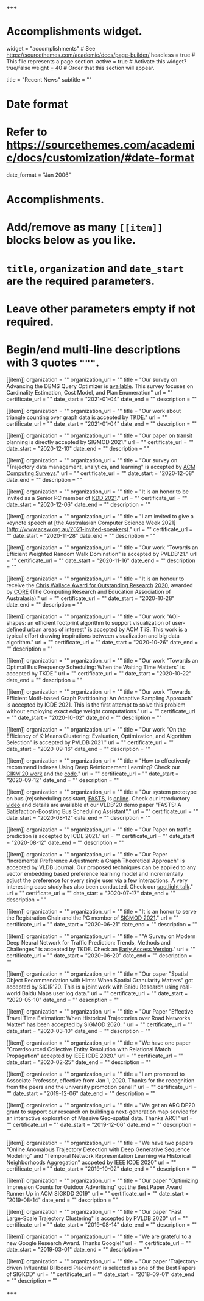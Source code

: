 +++
# Accomplishments widget.
widget = "accomplishments"  # See https://sourcethemes.com/academic/docs/page-builder/
headless = true  # This file represents a page section.
active = true  # Activate this widget? true/false
weight = 40  # Order that this section will appear.

title = "Recent News"
subtitle = ""

# Date format
#   Refer to https://sourcethemes.com/academic/docs/customization/#date-format
date_format = "Jan 2006"

# Accomplishments.
#   Add/remove as many `[[item]]` blocks below as you like.
#   `title`, `organization` and `date_start` are the required parameters.
#   Leave other parameters empty if not required.
#   Begin/end multi-line descriptions with 3 quotes `"""`.



[[item]]
organization = ""
organization_url = ""
title = "Our survey on Advancing the DBMS Query Optimizer is [available](https://baozhifeng.net/papers/survey_optimizer20.pdf). This survey focuses on Cardinality
Estimation, Cost Model, and Plan Enumeration"
url = ""
certificate_url = ""
date_start = "2021-01-04"
date_end = ""
description = ""


[[item]]
organization = ""
organization_url = ""
title = "Our work about triangle counting over graph data is accepted by TKDE."
url = ""
certificate_url = ""
date_start = "2021-01-04"
date_end = ""
description = ""


[[item]]
organization = ""
organization_url = ""
title = "Our paper on transit planning is directly accepted by SIGMOD 2021."
url = ""
certificate_url = ""
date_start = "2020-12-10"
date_end = ""
description = ""


[[item]]
organization = ""
organization_url = ""
title = "Our survey on \"Trajectory data management, analytics, and learning\" is accepted by [ACM Computing Surveys](https://dl.acm.org/journal/csur)."
url = ""
certificate_url = ""
date_start = "2020-12-08"
date_end = ""
description = ""

[[item]]
organization = ""
organization_url = ""
title = "It is an honor to be invited as a Senior PC member of [KDD 2021](https://www.kdd.org/kdd2021/)."
url = ""
certificate_url = ""
date_start = "2020-12-06"
date_end = ""
description = ""

[[item]]
organization = ""
organization_url = ""
title = "I am invited to give a keynote speech at [the Australasian Computer Science Week 2021] (http://www.acsw.org.au/2021-invited-speakers)."
url = ""
certificate_url = ""
date_start = "2020-11-28"
date_end = ""
description = ""


[[item]]
organization = ""
organization_url = ""
title = "Our work \"Towards an Efficient Weighted Random Walk Domination\" is accepted by PVLDB'21."
url = ""
certificate_url = ""
date_start = "2020-11-16"
date_end = ""
description = ""


[[item]]
organization = ""
organization_url = ""
title = "It is an honour to receive the [Chris Wallace Award for Outstanding Research](https://www.core.edu.au/the-chris-wallace-award-for-outstanding-research-contributio) [2020](https://mailchi.mp/b3bed90720c3/zz4597ittf-4168873?e=4f86ee5536), awarded by [CORE](https://www.core.edu.au/home) (The Computing Research and Education Association of Australasia)."
url = ""
certificate_url = ""
date_start = "2020-10-28"
date_end = ""
description = ""


[[item]]
organization = ""
organization_url = ""
title = "Our work \"AOI-shapes: an efficient footprint algorithm to support visualization of user-defined urban areas of interest\" is accepted by ACM TiiS. This work is a typical effort drawing inspirations between visualization and big data algorithm."
url = ""
certificate_url = ""
date_start = "2020-10-26"
date_end = ""
description = ""


[[item]]
organization = ""
organization_url = ""
title = "Our work \"Towards an Optimal Bus Frequency Scheduling: When the Waiting Time Matters\" is accepted by TKDE."
url = ""
certificate_url = ""
date_start = "2020-10-22"
date_end = ""
description = ""

[[item]]
organization = ""
organization_url = ""
title = "Our work \"Towards Efficient Motif-based Graph Partitioning: An Adaptive Sampling Approach\" is accepted by ICDE 2021. This is the first attempt to solve this problem without employing exact edge weight computations."
url = ""
certificate_url = ""
date_start = "2020-10-02"
date_end = ""
description = ""


[[item]]
organization = ""
organization_url = ""
title = "Our work \"On the Efficiency of K-Means Clustering: Evaluation, Optimization, and Algorithm Selection\" is accepted by PVLDB 2021."
url = ""
certificate_url = ""
date_start = "2020-09-16"
date_end = ""
description = ""


[[item]]
organization = ""
organization_url = ""
title = "How to effectivenly recommend indexes Using Deep Reinforcement Learning? Check our [CIKM'20 work](https://baozhifeng.net/papers/cikm20-IndexRec.pdf) and the [code](https://github.com/rmitbggroup/IndexAdvisor)."
url = ""
certificate_url = ""
date_start = "2020-09-12"
date_end = ""
description = ""


[[item]]
organization = ""
organization_url = ""
title = "Our system prototype on bus (re)scheduling assistant, [FASTS](http://civilcomputing.co/sub-transport.html), is [online](http://civilcomputing.co/busscheduling). Check our introductory [video](https://www.youtube.com/watch?v=wLbiJA0i6NQ) and details are available at our VLDB'20 demo paper \"FASTS: A Satisfaction-Boosting Bus Scheduling Assistant\"."
url = ""
certificate_url = ""
date_start = "2020-08-12"
date_end = ""
description = ""


[[item]]
organization = ""
organization_url = ""
title = "Our Paper on traffic prediction is accepted by ICDE 2021."
url = ""
certificate_url = ""
date_start = "2020-08-12"
date_end = ""
description = ""

[[item]]
organization = ""
organization_url = ""
title = "Our Paper \"Incremental Preference Adjustment: a Graph Theoretical Approach\" is accepted by VLDB Journal. Our proposed techniques can be applied to any vector embedding based preference learning model and incrementally adjust the preference for every single user via a few interactions. A very interesting case study has also been conducted. Check our [spotlight talk](https://youtu.be/qcAcoS_321Q)."
url = ""
certificate_url = ""
date_start = "2020-07-17"
date_end = ""
description = ""

[[item]]
  organization = ""
  organization_url = ""
  title = "It is an honor to serve the Registration Chair and the PC member of [SIGMOD 2021](http://sigmodconf.hosting.acm.org/2021/calls_papers_sigmod_research.shtml?fbclid=IwAR3gK-RryrZUI5Vp05cFbaVY_4fd69KKmFgZi2HI38AyiUT52Yn4TfWf658&from=timeline)."
  url = ""
  certificate_url = ""
  date_start = "2020-06-21"
  date_end = ""
  description = ""

[[item]]
  organization = ""
  organization_url = ""
  title = "\"A Survey on Modern Deep Neural Network for Traffic Prediction: Trends, Methods and Challenges\" is accepted by TKDE. Check an [Early Access Version](https://www.computer.org/csdl/journal/tk/5555/01/09112608/1kwilO27jfG)."
  url = ""
  certificate_url = ""
  date_start = "2020-06-20"
  date_end = ""
  description = ""

[[item]]
  organization = ""
  organization_url = ""
  title = "Our paper \"Spatial Object Recommendation with Hints: When Spatial Granularity Matters\" got accepted by SIGIR'20. This is a joint work with Baidu Research using real-world Baidu Maps user log data."
  url = ""
  certificate_url = ""
  date_start = "2020-05-10"
  date_end = ""
  description = ""

[[item]]
  organization = ""
  organization_url = ""
  title = "Our Paper \"Effective Travel Time Estimation: When Historical Trajectories over Road Networks Matter\" has been accepted by SIGMOD 2020. "
  url = ""
  certificate_url = ""
  date_start = "2020-03-10"
  date_end = ""
  description = ""


[[item]]
  organization = ""
  organization_url = ""
  title = "We have one paper \"Crowdsourced Collective Entity Resolution with Relational Match Propagation\" accepted by IEEE ICDE 2020."
  url = ""
  certificate_url = ""
  date_start = "2020-02-25"
  date_end = ""
  description = ""


[[item]]
  organization = ""
  organization_url = ""
  title = "I am promoted to Associate Professor, effective from Jan 1, 2020. Thanks for the recognition from the peers and the university promotion panel!"
  url = ""
  certificate_url = ""
  date_start = "2019-12-06"
  date_end = ""
  description = ""


[[item]]
  organization = ""
  organization_url = ""
  title = "We get an ARC DP20 grant to support our research on building a next-generation map service for an interactive  exploration of Massive Geo-spatial data. Thanks ARC!"
  url = ""
  certificate_url = ""
  date_start = "2019-12-06"
  date_end = ""
  description = ""



[[item]]
  organization = ""
  organization_url = ""
  title = "We have two papers \"Online Anomalous Trajectory Detection with Deep Generative Sequence Modeling\" and \"Temporal Network Representation Learning via Historical Neighborhoods Aggregation\" accpeted by IEEE ICDE 2020"
  url = ""
  certificate_url = ""
  date_start = "2019-10-02"
  date_end = ""
  description = ""

[[item]]
  organization = ""
  organization_url = ""
  title = "Our paper \"Optimizing Impression Counts for Outdoor Advertising\" got the Best Paper Award Runner Up in ACM SIGKDD 2019"
  url = ""
  certificate_url = ""
  date_start = "2019-08-14"
  date_end = ""
  description = ""

[[item]]
  organization = ""
  organization_url = ""
  title = "Our paper \"Fast Large-Scale Trajectory Clustering\" is accepted by PVLDB 2020"
  url = ""
  certificate_url = ""
  date_start = "2019-08-14"
  date_end = ""
  description = ""

[[item]]
  organization = ""
  organization_url = ""
  title = "We are grateful to a new Google Research Award. Thanks Google!"
  url = ""
  certificate_url = ""
  date_start = "2019-03-01"
  date_end = ""
  description = ""

[[item]]
  organization = ""
  organization_url = ""
  title = "Our paper 'Trajectory-driven Influential Billboard Placement' is selected as one of the Best Papers of SIGKDD"
  url = ""
  certificate_url = ""
  date_start = "2018-09-01"
  date_end = ""
  description = ""

+++
